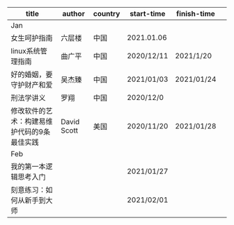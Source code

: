 | title                                       | author      | country | start-time | finish-time |      |
| ------------------------------------------- | ----------- | ------- | ---------- | ----------- | ---- |
| Jan                                         |             |         |            |             |      |
| 女生呵护指南                                | 六层楼      | 中国    | 2021.01.06 |             |      |
| linux系统管理指南                           | 曲广平      | 中国    | 2020/12/11 | 2021/1/20   |      |
| 好的婚姻，要守护财产和爱                    | 吴杰臻      | 中国    | 2021/01/03 | 2021/01/24  |      |
| 刑法学讲义                                  | 罗翔        | 中国    | 2020/12/0  |             |      |
| 修改软件的艺术：构建易维护代码的9条最佳实践 | David Scott | 美国    | 2020/11/20 | 2021/01/28  |      |
| Feb                                         |             |         |            |             |      |
| 我的第一本逻辑思考入门                      |             |         | 2021/01/27 |             |      |
| 刻意练习：如何从新手到大师                  |             |         | 2021/02/01 |             |      |



